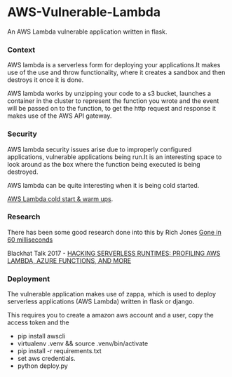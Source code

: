 # AWS-Vulnerable-Lambda
An AWS Lambda vulnerable application written in flask.

### Context 

AWS lambda is a serverless form for deploying your applications.It makes use of the use and throw functionality, where it creates a sandbox and then destroys it once it is done.

AWS lambda works by unzipping your code to a s3 bucket, launches a container in the cluster to represent the function you wrote and the event will be passed on to the function, to get the http request and response it makes use of the AWS API gateway.


### Security 

AWS lambda security issues arise due to improperly configured applications, vulnerable applications being run.It is an interesting space to look around as the box where the function being executed is being destroyed.

AWS lambda can be quite interesting when it is being cold started.

[AWS Lambda cold start & warm ups](https://serverless.com/blog/keep-your-lambdas-warm/).



### Research 

There has been some good research done into this by Rich Jones  [ Gone in 60 milliseconds ](https://media.ccc.de/v/33c3-7865-gone_in_60_milliseconds)

Blackhat Talk 2017 - [HACKING SERVERLESS RUNTIMES: PROFILING AWS LAMBDA, AZURE FUNCTIONS, AND MORE](https://www.blackhat.com/docs/us-17/wednesday/us-17-Krug-Hacking-Severless-Runtimes.pdf)


### Deployment

The vulnerable application makes use of zappa, which is used to deploy serverless applications (AWS Lambda) written in flask or django.

This requires you to create a amazon aws account and a user, copy the access token and the 

* pip install awscli
* virtualenv .venv && source .venv/bin/activate
* pip install -r requirements.txt
* set aws credentials.
* python deploy.py
